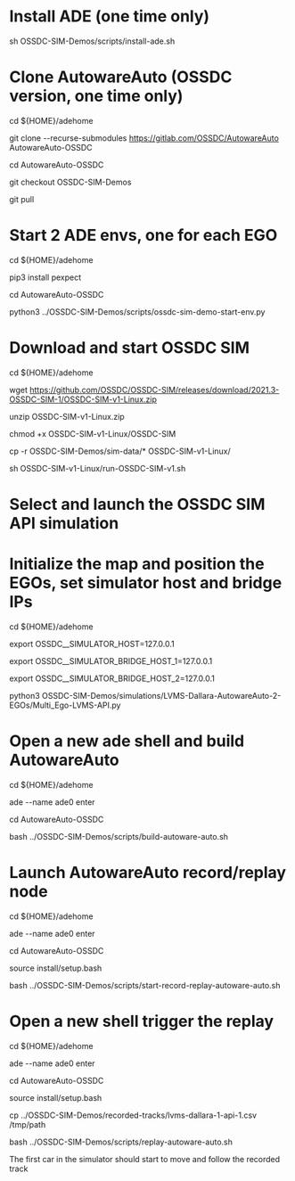 # Install ADE (one time only)

sh OSSDC-SIM-Demos/scripts/install-ade.sh

# Clone AutowareAuto (OSSDC version, one time only)

cd ${HOME}/adehome

git clone --recurse-submodules https://gitlab.com/OSSDC/AutowareAuto AutowareAuto-OSSDC

cd AutowareAuto-OSSDC

git checkout OSSDC-SIM-Demos

git pull

# Start 2 ADE envs, one for each EGO

cd ${HOME}/adehome

pip3 install pexpect

cd AutowareAuto-OSSDC

python3 ../OSSDC-SIM-Demos/scripts/ossdc-sim-demo-start-env.py

# Download and start OSSDC SIM

cd ${HOME}/adehome

wget https://github.com/OSSDC/OSSDC-SIM/releases/download/2021.3-OSSDC-SIM-1/OSSDC-SIM-v1-Linux.zip

unzip OSSDC-SIM-v1-Linux.zip

chmod +x OSSDC-SIM-v1-Linux/OSSDC-SIM

cp -r OSSDC-SIM-Demos/sim-data/* OSSDC-SIM-v1-Linux/

sh OSSDC-SIM-v1-Linux/run-OSSDC-SIM-v1.sh

# Select and launch the OSSDC SIM API simulation

# Initialize the map and position the EGOs, set simulator host and bridge IPs

cd ${HOME}/adehome

export OSSDC__SIMULATOR_HOST=127.0.0.1

export OSSDC__SIMULATOR_BRIDGE_HOST_1=127.0.0.1

export OSSDC__SIMULATOR_BRIDGE_HOST_2=127.0.0.1

python3 OSSDC-SIM-Demos/simulations/LVMS-Dallara-AutowareAuto-2-EGOs/Multi_Ego-LVMS-API.py

# Open a new ade shell and build AutowareAuto

cd ${HOME}/adehome

ade --name ade0 enter

cd AutowareAuto-OSSDC

bash ../OSSDC-SIM-Demos/scripts/build-autoware-auto.sh

# Launch AutowareAuto record/replay node

cd ${HOME}/adehome

ade --name ade0 enter

cd AutowareAuto-OSSDC

source install/setup.bash

bash ../OSSDC-SIM-Demos/scripts/start-record-replay-autoware-auto.sh

# Open a new shell trigger the replay

cd ${HOME}/adehome

ade --name ade0 enter

cd AutowareAuto-OSSDC

source install/setup.bash

cp ../OSSDC-SIM-Demos/recorded-tracks/lvms-dallara-1-api-1.csv /tmp/path

bash ../OSSDC-SIM-Demos/scripts/replay-autoware-auto.sh

The first car in the simulator should start to move and follow the recorded track
